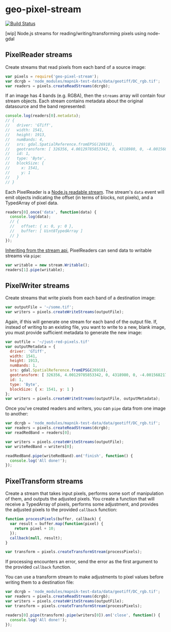 # geo-pixel-stream

[![Build Status](https://travis-ci.org/mapbox/geo-pixel-stream.svg?branch=master)](https://travis-ci.org/mapbox/pixel-stream)

[wip] Node.js streams for reading/writing/transforming pixels using node-gdal

## PixelReader streams

Create streams that read pixels from each band of a source image:

```js
var pixels = require('geo-pixel-stream');
var dcrgb = 'node_modules/mapnik-test-data/data/geotiff/DC_rgb.tif';
var readers = pixels.createReadStreams(dcrgb);
```

If an image has 4 bands (e.g. RGBA), then the `streams` array will contain four stream objects. Each stream contains metadata about the original datasource and the band represented:

```js
console.log(readers[0].metadata);
// {
//   driver: 'GTiff',
//   width: 1541,
//   height: 1913,
//   numBands: 4,
//   srs: gdal.SpatialReference.fromEPSG(26918),
//   geotransform: [ 326356, 4.00129785853342, 0, 4318980, 0, -4.0015682174594875 ],
//   id: 1,
//   type: 'Byte',
//   blockSize: {
//     x: 1541,
//     y: 1
//   }
// }
```

Each PixelReader is a [Node.js readable stream](http://nodejs.org/api/stream.html#stream_class_stream_readable). The stream's `data` event will emit objects indicating the offset (in terms of blocks, not pixels), and a TypedArray of pixel data.

```js
readers[0].once('data', function(data) {
  console.log(data);
  // {
  //   offset: { x: 0, y: 0 },
  //   buffer: [ Uint8TypedArray ]
  // }
});
```

[Inheriting from the stream api](http://nodejs.org/api/stream.html#stream_readable_pipe_destination_options), PixelReaders can send data to writable streams via `pipe`:

```js
var writable = new stream.Writable();
readers[1].pipe(writable);
```

## PixelWriter streams

Create streams that write pixels from each band of a destination image:

```js
var outputFile = '~/some.tif';
var writers = pixels.createWriteStreams(outputFile);
```

Again, if this will generate one stream for each band of the output file. If, instead of writing to an existing file, you want to write to a new, blank image, you must provide sufficient metadata to generate the new image:
```js
var outfile = '~/just-red-pixels.tif'
var outputMetadata = {
  driver: 'GTiff',
  width: 1541,
  height: 1913,
  numBands: 1,
  srs: gdal.SpatialReference.fromEPSG(26918),
  geotransform: [ 326356, 4.00129785853342, 0, 4318980, 0, -4.0015682174594875 ],
  id: 1,
  type: 'Byte',
  blockSize: { x: 1541, y: 1 }
};
var writers = pixels.createWriteStreams(outputFile, outputMetadata);
```

Once you've created readers and writers, you can `pipe` data from one image to another:

```js
var dcrgb = 'node_modules/mapnik-test-data/data/geotiff/DC_rgb.tif';
var readers = pixels.createReadStreams(dcrgb);
var readRedBand = readers[0];

var writers = pixels.createWriteStreams(outputFile);
var writeRedBand = writers[0];

readRedBand.pipe(writeRedBand).on('finish', function() {
  console.log('All done!');
});
```

## PixelTransform streams

Create a stream that takes input pixels, performs some sort of manipulation of them, and outputs the adjusted pixels. You create a function that will receive a TypedArray of pixels, performs some adjustment, and provides the adjusted pixels to the provided `callback` function:

```js
function processPixels(buffer, callback) {
  var result = buffer.map(function(pixel) {
    return pixel + 10;
  });
  callback(null, result);
}

var transform = pixels.createTransformStream(processPixels);
```

If processing encounters an error, send the error as the first argument to the provided `callback` function.

You can use a transform stream to make adjustments to pixel values before writing them to a destination file:

```js
var dcrgb = 'node_modules/mapnik-test-data/data/geotiff/DC_rgb.tif';
var readers = pixels.createReadStreams(dcrgb);
var writers = pixels.createWriteStreams(outputFile);
var transform = pixels.createTransformStream(processPixels);

readers[0].pipe(transform).pipe(writers[0]).on('close', function() {
  console.log('All done!');
});
```
